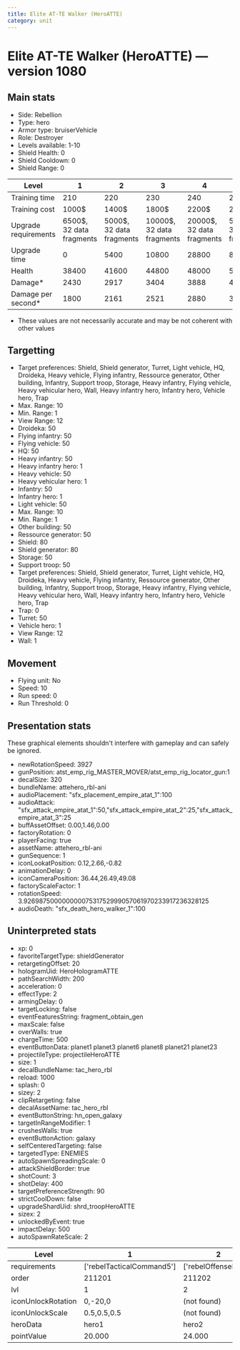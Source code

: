 ```yaml
---
title: Elite AT-TE Walker (HeroATTE)
category: unit
---
```


# Elite AT-TE Walker (HeroATTE) — version 1080

## Main stats

  * Side: Rebellion
  * Type: hero
  * Armor type: bruiserVehicle
  * Role: Destroyer
  * Levels available: 1-10
  * Shield Health: 0
  * Shield Cooldown: 0
  * Shield Range: 0

|Level               |1                       |2                       |3                        |4                        |5                        |6                         |7                         |8                         |9                          |10                         |
|--------------------|------------------------|------------------------|-------------------------|-------------------------|-------------------------|--------------------------|--------------------------|--------------------------|---------------------------|---------------------------|
|Training time       |210                     |220                     |230                      |240                      |250                      |260                       |270                       |280                       |290                        |300                        |
|Training cost       |1000$                   |1400$                   |1800$                    |2200$                    |2600$                    |3000$                     |3400$                     |3800$                     |4200$                      |4600$                      |
|Upgrade requirements|6500$, 32 data fragments|5000$, 32 data fragments|10000$, 32 data fragments|20000$, 32 data fragments|50000$, 32 data fragments|135000$, 32 data fragments|225000$, 32 data fragments|450000$, 32 data fragments|1500000$, 32 data fragments|2500000$, 32 data fragments|
|Upgrade time        |0                       |5400                    |10800                    |28800                    |86400                    |259200                    |432000                    |604800                    |864000                     |1209600                    |
|Health              |38400                   |41600                   |44800                    |48000                    |51200                    |54400                     |57600                     |60800                     |65600                      |72000                      |
|Damage*             |2430                    |2917                    |3404                     |3888                     |4374                     |4861                      |5348                      |5832                      |6318                       |7292                       |
|Damage per second*  |1800                    |2161                    |2521                     |2880                     |3240                     |3601                      |3961                      |4320                      |4680                       |5401                       |

* These values are not necessarily accurate and may be not coherent with other values

## Targetting

  * Target preferences: Shield, Shield generator, Turret, Light vehicle, HQ, Droideka, Heavy vehicle, Flying infantry, Ressource generator, Other building, Infantry, Support troop, Storage, Heavy infantry, Flying vehicle, Heavy vehicular hero, Wall, Heavy infantry hero, Infantry hero, Vehicle hero, Trap
  * Max. Range: 10
  * Min. Range: 1
  * View Range: 12
  * Droideka: 50
  * Flying infantry: 50
  * Flying vehicle: 50
  * HQ: 50
  * Heavy infantry: 50
  * Heavy infantry hero: 1
  * Heavy vehicle: 50
  * Heavy vehicular hero: 1
  * Infantry: 50
  * Infantry hero: 1
  * Light vehicle: 50
  * Max. Range: 10
  * Min. Range: 1
  * Other building: 50
  * Ressource generator: 50
  * Shield: 80
  * Shield generator: 80
  * Storage: 50
  * Support troop: 50
  * Target preferences: Shield, Shield generator, Turret, Light vehicle, HQ, Droideka, Heavy vehicle, Flying infantry, Ressource generator, Other building, Infantry, Support troop, Storage, Heavy infantry, Flying vehicle, Heavy vehicular hero, Wall, Heavy infantry hero, Infantry hero, Vehicle hero, Trap
  * Trap: 0
  * Turret: 50
  * Vehicle hero: 1
  * View Range: 12
  * Wall: 1

## Movement

  * Flying unit: No
  * Speed: 10
  * Run speed: 0
  * Run Threshold: 0

## Presentation stats

These graphical elements shouldn't interfere with gameplay and can safely be ignored.

  * newRotationSpeed: 3927
  * gunPosition: atst_emp_rig_MASTER_MOVER/atst_emp_rig_locator_gun:1
  * decalSize: 320
  * bundleName: attehero_rbl-ani
  * audioPlacement: "sfx_placement_empire_atat_1":100
  * audioAttack: "sfx_attack_empire_atat_1":50,"sfx_attack_empire_atat_2":25,"sfx_attack_empire_atat_3":25
  * buffAssetOffset: 0.00,1.46,0.00
  * factoryRotation: 0
  * playerFacing: true
  * assetName: attehero_rbl-ani
  * gunSequence: 1
  * iconLookatPosition: 0.12,2.66,-0.82
  * animationDelay: 0
  * iconCameraPosition: 36.44,26.49,49.08
  * factoryScaleFactor: 1
  * rotationSpeed: 3.92698750000000007531752999057061970233917236328125
  * audioDeath: "sfx_death_hero_walker_1":100

## Uninterpreted stats

  * xp: 0
  * favoriteTargetType: shieldGenerator
  * retargetingOffset: 20
  * hologramUid: HeroHologramATTE
  * pathSearchWidth: 200
  * acceleration: 0
  * effectType: 2
  * armingDelay: 0
  * targetLocking: false
  * eventFeaturesString: fragment_obtain_gen
  * maxScale: false
  * overWalls: true
  * chargeTime: 500
  * eventButtonData: planet1 planet3 planet6 planet8 planet21 planet23
  * projectileType: projectileHeroATTE
  * size: 1
  * decalBundleName: tac_hero_rbl
  * reload: 1000
  * splash: 0
  * sizey: 2
  * clipRetargeting: false
  * decalAssetName: tac_hero_rbl
  * eventButtonString: hn_open_galaxy
  * targetInRangeModifier: 1
  * crushesWalls: true
  * eventButtonAction: galaxy
  * selfCenteredTargeting: false
  * targetedType: ENEMIES
  * autoSpawnSpreadingScale: 0
  * attackShieldBorder: true
  * shotCount: 3
  * shotDelay: 400
  * targetPreferenceStrength: 90
  * strictCoolDown: false
  * upgradeShardUid: shrd_troopHeroATTE
  * sizex: 2
  * unlockedByEvent: true
  * impactDelay: 500
  * autoSpawnRateScale: 2

|Level             |1                        |2                   |3                   |4                   |5                   |6                   |7                   |8                   |9                   |10                   |
|------------------|-------------------------|--------------------|--------------------|--------------------|--------------------|--------------------|--------------------|--------------------|--------------------|---------------------|
|requirements      |['rebelTacticalCommand5']|['rebelOffenseLab2']|['rebelOffenseLab3']|['rebelOffenseLab4']|['rebelOffenseLab5']|['rebelOffenseLab6']|['rebelOffenseLab7']|['rebelOffenseLab8']|['rebelOffenseLab9']|['rebelOffenseLab10']|
|order             |211201                   |211202              |211203              |211204              |211205              |211206              |211207              |211208              |211209              |211210               |
|lvl               |1                        |2                   |3                   |4                   |5                   |6                   |7                   |8                   |9                   |10                   |
|iconUnlockRotation|0,-20,0                  |(not found)         |(not found)         |(not found)         |(not found)         |(not found)         |(not found)         |(not found)         |(not found)         |(not found)          |
|iconUnlockScale   |0.5,0.5,0.5              |(not found)         |(not found)         |(not found)         |(not found)         |(not found)         |(not found)         |(not found)         |(not found)         |(not found)          |
|heroData          |hero1                    |hero2               |hero3               |hero4               |hero5               |hero6               |hero7               |hero8               |hero9               |hero10               |
|pointValue        |20.000                   |24.000              |28.000              |32.000              |36.000              |40.000              |44.000              |48.000              |52.000              |60.000               |

